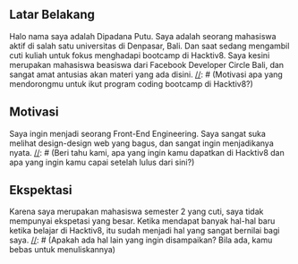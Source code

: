 [//]: # (Ceritakan sedikit tentang latar belakangmu seperti pendidikan terakhir atau pekerjaan sebelumnya)
## Latar Belakang
Halo nama saya adalah Dipadana Putu. Saya adalah seorang mahasiswa aktif di salah satu universitas di Denpasar, Bali. Dan saat sedang mengambil cuti kuliah untuk fokus menghadapi bootcamp di Hacktiv8. Saya kesini merupakan mahasiswa beasiswa dari Facebook Developer Circle Bali, dan sangat amat antusias akan materi yang ada disini.
[//]: # (Motivasi apa yang mendorongmu untuk ikut program coding bootcamp di Hacktiv8?)
## Motivasi
Saya ingin menjadi seorang Front-End Engineering. Saya sangat suka melihat design-design web yang bagus, dan sangat ingin menjadikanya nyata.
[//]: # (Beri tahu kami, apa yang ingin kamu dapatkan di Hacktiv8 dan apa yang ingin kamu capai setelah lulus dari sini?)
## Ekspektasi
Karena saya merupakan mahasiswa semester 2 yang cuti, saya tidak mempunyai ekspetasi yang besar. Ketika mendapat banyak hal-hal baru ketika belajar di Hacktiv8, itu sudah menjadi hal yang sangat bernilai bagi saya.
[//]: # (Apakah ada hal lain yang ingin disampaikan? Bila ada, kamu bebas untuk menuliskannya)